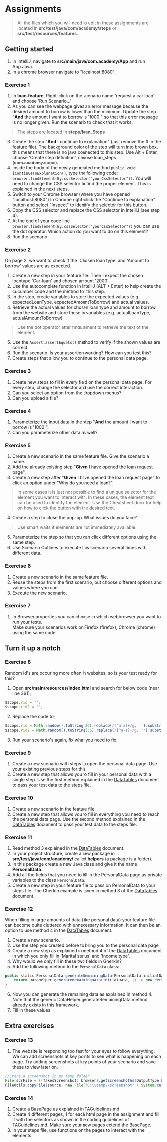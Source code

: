 # Assignments

> All the files which you will need to edit in these assignments are located in **src/test/java/com/academy/steps** or **src/test/resources/features**.

## Getting started

1. In IntelliJ, navigate to **src/main/java/com.academy/App** and run App.Java.
2. In a chrome browser navigate to "localhost:8080".

### Exercise 1

 1. In **loan.feature**, Right-click on the scenario name 'request a car loan' and choose 'Run Scenario...'
 2. As you can see the webpage gives an error message because the desired amount to borrow is lower than the minimum. 
    Update the step "**And** the amount I want to borrow is '1000'" so that this error message is no longer given. Run the scenario to check that it works.
> The steps are located in **steps/loan_Steps**
 3. Create the step "**And** I continue to explanation" (just remove the # in the feature file). The background color of the step will turn into brown box, this means that there is no java connected to this step. 
    Use Alt + Enter, choose 'Create step definition', choose loan_steps (com.academy.steps).
 4. Inside the body of the newly generated method `public void iContinueToExplanation()`, type the following code: `browser.findElement(By.cssSelector("yourCssSelector"))`. You will need to change the CSS selector to find the proper element. This is explained in the next steps.
 5. Switch to your Chrome browser (where you have opened "localhost:8080")
    In Chrome right-click the "Continue to explanation" button and select "Inspect" to identify the selector for this button.
 6. Copy the CSS selector and replace the CSS selector in IntelliJ (see step 4).
 7. At the end of your code line `browser.findElement(By.cssSelector("yourCssSelector"))` you can use the dot operator. Which action do you want to do on this element?
 8. Run the scenario

### Exercise 2

On page 2, we want to check if the 'Chosen loan type' and 'Amount to borrow' values are as expected.

1. Create a new step in your feature file: Then I expect the chosen loantype 'Car-loan' and chosen amount '2000'
2. Use the autocomplete function in IntelliJ (ALT + Enter) to help create the cucumber code and the method for this step.
3. In the step, create variables to store the expected values (e.g. expectedLoanType, expectedAmountToBorrow) and actual values.
4. Retrieve the actual values for chosen loan type and amount to borrow from the website and store these in variables (e.g. actualLoanType, actualAmountToBorrow)
> Use the dot operator after findElement to retrieve the text of the element.
5. Use the `Assert.assertEquals()` method to verify if the shown values are correct.
6. Run the scenario. Is your assertion working? How can you test this?
7. Create steps that allow you to continue to the personal data page.

### Exercise 3

1. Create new steps to fill in every field on the personal data page. For every step, change the selector and use the correct interaction.
2. Can you select an option from the dropdown menus?
3. Can you upload a file?

### Exercise 4

1. Parameterize the input data in the step "**And** the amount I want to borrow is '1000'".
2. Can you parameterize other data as well?

### Exercise 5

1. Create a new scenario in the same feature file. Give the scenario a name.
2. Add the already existing step "**Given** I have opened the loan request page".
3. Create a new step after "**Given** I have opened the loan request page" to click an option under "Why do you need a loan?".
> In some cases it is just not possible to find a unique selector for the element you want to interact with. In these cases, the element text can be used to identify the element. Use the Cheatsheet.docx for help on how to click the button with the desired text.
4. Create a step to close the pop-up. What issues do you face?
> Use smart waits if elements are not immediately available.
5. Parameterize the step so that you can click different options using the same step.
6. Use Scenario Outlines to execute this scenario several times with different data.

### Exercise 6

1. Create a new scenario in the same feature file.
2. Reuse the steps from the first scenario, but choose different options and values where you can.
3. Execute the new scenario.

### Exercise 7

1. In Browser.properties you can choose in which webbrowser you want to run your tests.  
   Make sure your scenarios work on Firefox (firefox), Chrome (chrome) using the same code.

## Turn it up a notch

### Exercise 8

Random id's are occuring more often in websites, so is your test ready for this?

1. Open **src/main/resources/index.html** and search for below code (near line 361);
```javascript
$scope.rid = '';
$scope.rid2 = '';
```
2. Replace the code to;
```javascript
$scope.rid = Math.random().toString(36).replace(/[^a-z]+/g, '').substr(2, 10) + ':';
$scope.rid2 = Math.random().toString(36).replace(/[^a-z]+/g, '').substr(2, 10) + ':';
```
3. Run your scenario's again, fix what you need to fix.

### Exercise 9

1. Create a new scenario with steps to open the personal data page. Use your existing previous steps for this.
2. Create a new step that allows you to fill in your personal data with a single step. Use the first method explained in the [DataTables](https://academy.capgemini.nl/blog/different-methods-implement-cucumber-data-tables-java) document to pass your test data to the steps file.

### Exercise 10

1. Create a new scenario in the feature file. 
2. Create a new step that allows you to fill in everything you need to reach the personal data page. Use the second method explained in the [DataTables](https://academy.capgemini.nl/blog/different-methods-implement-cucumber-data-tables-java) document to pass your test data to the steps file.


### Exercise 11

1. Read method 3 explained in the [DataTables](https://academy.capgemini.nl/blog/different-methods-implement-cucumber-data-tables-java) document.
2. In your project structure, create a new package in **src/test/java/com/academy/** called **helpers** (a package is a folder).
3. In this package create a new Java class and give it the name **PersonalData**.
4. Add all the fields that you need to fill in the PersonalData page as private variables to the class `PersonalData`.
5. Create a new step in your feature file to pass on PersonalData to your steps file. The Gherkin example is given in method 3 of the [DataTables](https://academy.capgemini.nl/blog/different-methods-implement-cucumber-data-tables-java) document.

### Exercise 12

When filling in large amounts of data (like personal data) your feature file can become quite cluttered with unnecessary information. It can then be an option to use method 4 in the [DataTables](https://academy.capgemini.nl/blog/different-methods-implement-cucumber-data-tables-java) document.

1. Create a new scenario.
2. Use the step you created before to bring you to the personal data page
3. Create a new step as explained in method 4 of the [DataTables](https://academy.capgemini.nl/blog/different-methods-implement-cucumber-data-tables-java) document in which you only fill in 'Marital status' and 'Income type'.
4. Why would we only fill in these two fields in Gherkin?
5. Add the following method to the `PersonalData` class:
```java
public static PersonalData generateRemainingData(PersonalData initialData) {
    return DataHelper.generateRemainingData(initialData, () -> new PersonalData());
}
```
6. Now you can generate the remaining data as explained in method 4. Note that the generic DataHelper.generateRemainingData method already exists in this framework.
7. Fill in these values

## Extra exercises

### Exercise 13

1. The website is responding too fast for your eyes to follow everything. 
   We can add screenshots at key points to see what is happening on each page. 
   Try adding screenshots at key points of your scenario and save these to view later on.
```java 
//Store a screenshot in my temp folder
File scrFile = ((TakesScreenshot) browser).getScreenshotAs(OutputType.FILE);
FileUtils.copyFile(source, new File("C:\\temp\\screenshot" + System.currentTimeMillis() + ".jpg"));
```

### Exercise 14

1. Create a BasePage as explained in [TAGuidelines.md](TAGuidelines.md)
2. Create 4 different pages, 1 for each html page in the assignment and fill it with the selectors as shown in the coding guidelines of [TAGuidelines.md](TAGuidelines.md). 
   Make sure your new pages extend the BasePage.
3. In your steps file, use functions on the pages to interact with the elements.
